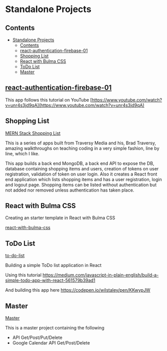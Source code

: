 # Standalone Projects

## Contents

- [Standalone Projects](#standalone-projects)
  - [Contents](#contents)
  - [react-authentication-firebase-01](#react-authentication-firebase-01)
  - [Shopping List](#shopping-list)
  - [React with Bulma CSS](#react-with-bulma-css)
  - [ToDo List](#todo-list)
  - [Master](#master)

## [react-authentication-firebase-01](react-authentication-firebase-01)

This app follows this tutorial on YouTube [https://www.youtube.com/watch?v=unr4s3jd9qA](https://www.youtube.com/watch?v=unr4s3jd9qA)

## Shopping List

[MERN Stack Shopping List](mern-stack-shopping-list/README.md)

This is a series of apps built from Traversy Media and his, Brad Traversy, amazing walkthroughs on teaching coding in a very simple fashion, line by line, which I like.

This app builds a back end MongoDB, a back end API to expose the DB, database containing shopping items and users, creation of tokens on user registration, validation of token on user login.  Also it creates a React front end application which lists shopping items and has a user registration, login and logout page.  Shopping items can be listed without authentication but not added nor removed unless authentication has taken place.

## React with Bulma CSS

Creating an starter template in React with Bulma CSS

[react-with-bulma-css](react-with-bulma-css/README.md)


## ToDo List

[to-do-list](to-do-list/README.md)

Building a simple ToDo list application in React

Using this tutorial https://medium.com/javascript-in-plain-english/build-a-simple-todo-app-with-react-561579b39ad1

And building this app here https://codepen.io/wilstaley/pen/KKwypJW 

## Master

[Master](master)

This is a master project containing the following

- API Get/Post/Put/Delete
- Google Calendar API Get/Post/Delete



